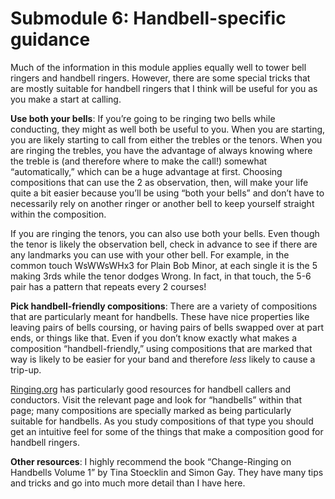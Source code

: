 

# Submodule 6: Handbell-specific guidance

Much of the information in this module applies equally well to tower bell ringers and handbell ringers. However, there are some special tricks that are mostly suitable for handbell ringers that I think will be useful for you as you make a start at calling.

**Use both your bells**: If you’re going to be ringing two bells while conducting, they might as well both be useful to you. When you are starting, you are likely starting to call from either the trebles or the tenors. When you are ringing the trebles, you have the advantage of always knowing where the treble is (and therefore where to make the call!) somewhat “automatically,” which can be a huge advantage at first. Choosing compositions that can use the 2 as observation, then, will make your life quite a bit easier because you’ll be using “both your bells” and don’t have to necessarily rely on another ringer or another bell to keep yourself straight within the composition.

If you are ringing the tenors, you can also use both your bells. Even though the tenor is likely the observation bell, check in advance to see if there are any landmarks you can use with your other bell. For example, in the common touch WsWWsWHx3 for Plain Bob Minor, at each single it is the 5 making 3rds while the tenor dodges Wrong. In fact, in that touch, the 5-6 pair has a pattern that repeats every 2 courses! 

**Pick handbell-friendly compositions**: There are a variety of compositions that are particularly meant for handbells. These have nice properties like leaving pairs of bells coursing, or having pairs of bells swapped over at part ends, or things like that. Even if you don’t know exactly what makes a composition “handbell-friendly,” using compositions that are marked that way is likely to be easier for your band and therefore _less_ likely to cause a trip-up. 

[Ringing.org](https://ringing.org/) has particularly good resources for handbell callers and conductors. Visit the relevant page and look for “handbells” within that page; many compositions are specially marked as being particularly suitable for handbells. As you study compositions of that type you should get an intuitive feel for some of the things that make a composition good for handbell ringers.

**Other resources**: I highly recommend the book “Change-Ringing on Handbells Volume 1” by Tina Stoecklin and Simon Gay. They have many tips and tricks and go into much more detail than I have here.


